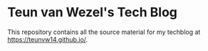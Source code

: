 # Teun van Wezel's  Tech Blog

This repository contains all the source material for my techblog at https://teunvw14.github.io/. 
